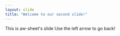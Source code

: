 ```yaml
---
layout: slide
title: "Welcome to our second slide!"
---
```

This is aw-sheet's slide
Use the left arrow to go back!